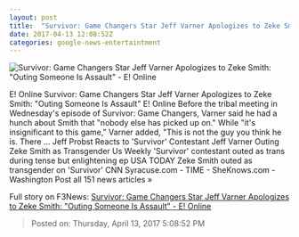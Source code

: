 ```yaml
---
layout: post
title:  "Survivor: Game Changers Star Jeff Varner Apologizes to Zeke Smith: 'Outing Someone Is Assault' - E! Online"
date: 2017-04-13 12:08:52Z
categories: google-news-entertaintment
---
```


![Survivor: Game Changers Star Jeff Varner Apologizes to Zeke Smith: "Outing Someone Is Assault" - E! Online](http://akns-images.eonline.com/eol_images/Entire_Site/2017313/rs_1030x1030-170413052505-600.survivor.41417.jpg?downsize=450:*&crop=450:350;left,top)

E! Online Survivor: Game Changers Star Jeff Varner Apologizes to Zeke Smith: "Outing Someone Is Assault" E! Online Before the tribal meeting in Wednesday's episode of Survivor: Game Changers, Varner said he had a hunch about Smith that "nobody else has picked up on." While "it's insignificant to this game," Varner added, "This is not the guy you think he is. There ... Jeff Probst Reacts to 'Survivor' Contestant Jeff Varner Outing Zeke Smith as Transgender Us Weekly 'Survivor' contestant outed as trans during tense but enlightening ep USA TODAY Zeke Smith outed as transgender on 'Survivor' CNN Syracuse.com - TIME - SheKnows.com - Washington Post all 151 news articles »


Full story on F3News: [Survivor: Game Changers Star Jeff Varner Apologizes to Zeke Smith: "Outing Someone Is Assault" - E! Online](http://www.f3nws.com/n/HfYyCH)

> Posted on: Thursday, April 13, 2017 5:08:52 PM
